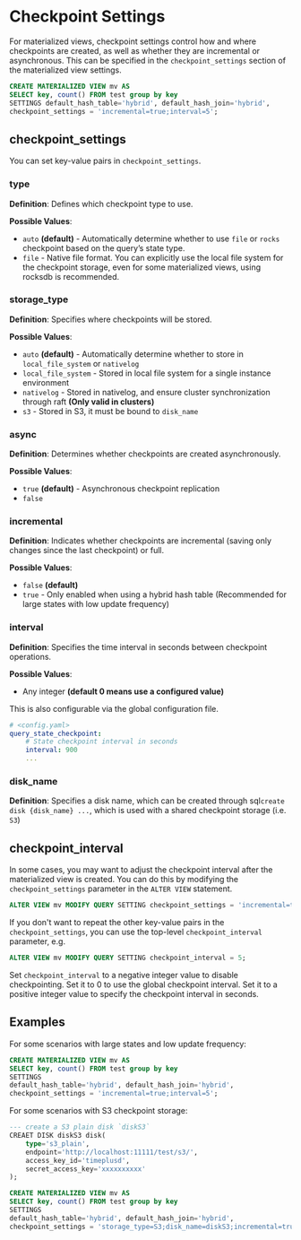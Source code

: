 # Checkpoint Settings

For materialized views, checkpoint settings control how and where checkpoints are created, as well as whether they are incremental or asynchronous. This can be specified in the `checkpoint_settings` section of the materialized view settings.

```sql
CREATE MATERIALIZED VIEW mv AS
SELECT key, count() FROM test group by key
SETTINGS default_hash_table='hybrid', default_hash_join='hybrid',
checkpoint_settings = 'incremental=true;interval=5';
```

## checkpoint_settings
You can set key-value pairs in `checkpoint_settings`.

### type

**Definition**: Defines which checkpoint type to use.

**Possible Values**:

- `auto`  **(default)** - Automatically determine whether to use `file` or `rocks` checkpoint based on the query’s state type.
- `file` - Native file format. You can explicitly use the local file system for the checkpoint storage, even for some materialized views, using rocksdb is recommended.

### storage_type

**Definition**: Specifies where checkpoints will be stored.

**Possible Values**:

- `auto` **(default)**  - Automatically determine whether to store in `local_file_system` or `nativelog`
- `local_file_system`  - Stored in local file system for a single instance environment
- `nativelog` - Stored in nativelog, and ensure cluster synchronization through raft **(Only valid in clusters)**
- `s3` - Stored in S3, it must be bound to `disk_name`

### async

**Definition**: Determines whether checkpoints are created asynchronously.

**Possible Values**:

- `true` **(default)** - Asynchronous checkpoint replication
- `false`

### incremental

**Definition**: Indicates whether checkpoints are incremental (saving only changes since the last checkpoint) or full.

**Possible Values**:

- `false` **(default)**
- `true`  - Only enabled when using a hybrid hash table (Recommended for large states with low update frequency)

### interval

**Definition**: Specifies the time interval in seconds between checkpoint operations.

**Possible Values**:

- Any integer **(default 0 means use a configured value)**

This is also configurable via the global configuration file.

```yaml
# <config.yaml>
query_state_checkpoint:
    # State checkpoint interval in seconds
    interval: 900
    ...
```

### disk_name

**Definition**: Specifies a disk name, which can be created through sql`create disk {disk_name} ...`, which is used with a shared checkpoint storage (i.e. `S3`)

## checkpoint_interval

In some cases, you may want to adjust the checkpoint interval after the materialized view is created. You can do this by modifying the `checkpoint_settings` parameter in the `ALTER VIEW` statement.
```sql
ALTER VIEW mv MODIFY QUERY SETTING checkpoint_settings = 'incremental=true;interval=5';
```
If you don't want to repeat the other key-value pairs in the `checkpoint_settings`, you can use the top-level `checkpoint_interval` parameter, e.g.
```sql
ALTER VIEW mv MODIFY QUERY SETTING checkpoint_interval = 5;
```

Set `checkpoint_interval` to a negative integer value to disable checkpointing. Set it to 0 to use the global checkpoint interval. Set it to a positive integer value to specify the checkpoint interval in seconds.

## Examples

For some scenarios with large states and low update frequency:

```sql
CREATE MATERIALIZED VIEW mv AS
SELECT key, count() FROM test group by key
SETTINGS
default_hash_table='hybrid', default_hash_join='hybrid',
checkpoint_settings = 'incremental=true;interval=5';
```

For some scenarios with S3 checkpoint storage:

```sql
--- create a S3 plain disk `diskS3`
CREAET DISK diskS3 disk(
    type='s3_plain',
    endpoint='http://localhost:11111/test/s3/',
    access_key_id='timeplusd',
    secret_access_key='xxxxxxxxxx'
);

CREATE MATERIALIZED VIEW mv AS
SELECT key, count() FROM test group by key
SETTINGS
default_hash_table='hybrid', default_hash_join='hybrid',
checkpoint_settings = 'storage_type=S3;disk_name=diskS3;incremental=true;interval=5';
```
